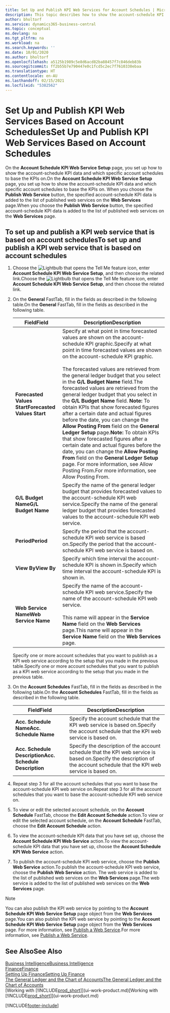 ```yaml
---
title: Set Up and Publish KPI Web Services for Account Schedules | Microsoft Docs
description: This topic describes how to show the account-schedule KPI data based on specific account schedules.
author: bholtorf
ms.service: dynamics365-business-central
ms.topic: conceptual
ms.devlang: na
ms.tgt_pltfrm: na
ms.workload: na
ms.search.keywords: ''
ms.date: 10/01/2020
ms.author: bholtorf
ms.openlocfilehash: a5125b1989c5e8d6acd82ba88457f7c846deb83b
ms.sourcegitcommit: ff2b55b7e790447e0c1fcd5c2ec7f7610338ebaa
ms.translationtype: HT
ms.contentlocale: en-AU
ms.lasthandoff: 02/15/2021
ms.locfileid: "5382562"
---
```

# <a name="set-up-and-publish-kpi-web-services-based-on-account-schedules"></a><span data-ttu-id="6096e-103">Set Up and Publish KPI Web Services Based on Account Schedules</span><span class="sxs-lookup"><span data-stu-id="6096e-103">Set Up and Publish KPI Web Services Based on Account Schedules</span></span>
<span data-ttu-id="6096e-104">On the **Account Schedule KPI Web Service Setup** page, you set up how to show the account-schedule KPI data and which specific account schedules to base the KPIs on.</span><span class="sxs-lookup"><span data-stu-id="6096e-104">On the **Account Schedule KPI Web Service Setup** page, you set up how to show the account-schedule KPI data and which specific account schedules to base the KPIs on.</span></span> <span data-ttu-id="6096e-105">When you choose the **Publish Web Service** button, the specified account-schedule KPI data is added to the list of published web services on the **Web Services** page.</span><span class="sxs-lookup"><span data-stu-id="6096e-105">When you choose the **Publish Web Service** button, the specified account-schedule KPI data is added to the list of published web services on the **Web Services** page.</span></span>  

## <a name="to-set-up-and-publish-a-kpi-web-service-that-is-based-on-account-schedules"></a><span data-ttu-id="6096e-106">To set up and publish a KPI web service that is based on account schedules</span><span class="sxs-lookup"><span data-stu-id="6096e-106">To set up and publish a KPI web service that is based on account schedules</span></span>  
1.  <span data-ttu-id="6096e-107">Choose the ![Lightbulb that opens the Tell Me feature](media/ui-search/search_small.png "Tell me what you want to do") icon, enter **Account Schedule KPI Web Service Setup**, and then choose the related link.</span><span class="sxs-lookup"><span data-stu-id="6096e-107">Choose the ![Lightbulb that opens the Tell Me feature](media/ui-search/search_small.png "Tell me what you want to do") icon, enter **Account Schedule KPI Web Service Setup**, and then choose the related link.</span></span>  
2.  <span data-ttu-id="6096e-108">On the **General** FastTab, fill in the fields as described in the following table.</span><span class="sxs-lookup"><span data-stu-id="6096e-108">On the **General** FastTab, fill in the fields as described in the following table.</span></span>  

    |<span data-ttu-id="6096e-109">Field</span><span class="sxs-lookup"><span data-stu-id="6096e-109">Field</span></span>|<span data-ttu-id="6096e-110">Description</span><span class="sxs-lookup"><span data-stu-id="6096e-110">Description</span></span>|  
    |---------------------------------|---------------------------------------|  
    |<span data-ttu-id="6096e-111">**Forecasted Values Start**</span><span class="sxs-lookup"><span data-stu-id="6096e-111">**Forecasted Values Start**</span></span>|<span data-ttu-id="6096e-112">Specify at what point in time forecasted values are shown on the account-schedule KPI graphic.</span><span class="sxs-lookup"><span data-stu-id="6096e-112">Specify at what point in time forecasted values are shown on the account-schedule KPI graphic.</span></span><br /><br /> <span data-ttu-id="6096e-113">The forecasted values are retrieved from the general ledger budget that you select in the **G/L Budget Name** field.</span><span class="sxs-lookup"><span data-stu-id="6096e-113">The forecasted values are retrieved from the general ledger budget that you select in the **G/L Budget Name** field.</span></span> <span data-ttu-id="6096e-114">**Note:**  To obtain KPIs that show forecasted figures after a certain date and actual figures before the date, you can change the **Allow Posting From** field on the **General Ledger Setup** page.</span><span class="sxs-lookup"><span data-stu-id="6096e-114">**Note:**  To obtain KPIs that show forecasted figures after a certain date and actual figures before the date, you can change the **Allow Posting From** field on the **General Ledger Setup** page.</span></span> <span data-ttu-id="6096e-115">For more information, see Allow Posting From.</span><span class="sxs-lookup"><span data-stu-id="6096e-115">For more information, see Allow Posting From.</span></span>|  
    |<span data-ttu-id="6096e-116">**G/L Budget Name**</span><span class="sxs-lookup"><span data-stu-id="6096e-116">**G/L Budget Name**</span></span>|<span data-ttu-id="6096e-117">Specify the name of the general ledger budget that provides forecasted values to the account-schedule KPI web service.</span><span class="sxs-lookup"><span data-stu-id="6096e-117">Specify the name of the general ledger budget that provides forecasted values to the account-schedule KPI web service.</span></span>|  
    |<span data-ttu-id="6096e-118">**Period**</span><span class="sxs-lookup"><span data-stu-id="6096e-118">**Period**</span></span>|<span data-ttu-id="6096e-119">Specify the period that the account-schedule KPI web service is based on.</span><span class="sxs-lookup"><span data-stu-id="6096e-119">Specify the period that the account-schedule KPI web service is based on.</span></span>|  
    |<span data-ttu-id="6096e-120">**View By**</span><span class="sxs-lookup"><span data-stu-id="6096e-120">**View By**</span></span>|<span data-ttu-id="6096e-121">Specify which time interval the account-schedule KPI is shown in.</span><span class="sxs-lookup"><span data-stu-id="6096e-121">Specify which time interval the account-schedule KPI is shown in.</span></span>|  
    |<span data-ttu-id="6096e-122">**Web Service Name**</span><span class="sxs-lookup"><span data-stu-id="6096e-122">**Web Service Name**</span></span>|<span data-ttu-id="6096e-123">Specify the name of the account-schedule KPI web service.</span><span class="sxs-lookup"><span data-stu-id="6096e-123">Specify the name of the account-schedule KPI web service.</span></span><br /><br /> <span data-ttu-id="6096e-124">This name will appear in the **Service Name** field on the **Web Services** page.</span><span class="sxs-lookup"><span data-stu-id="6096e-124">This name will appear in the **Service Name** field on the **Web Services** page.</span></span>|  

    <span data-ttu-id="6096e-125">Specify one or more account schedules that you want to publish as a KPI web service according to the setup that you made in the previous table.</span><span class="sxs-lookup"><span data-stu-id="6096e-125">Specify one or more account schedules that you want to publish as a KPI web service according to the setup that you made in the previous table.</span></span>  

3.  <span data-ttu-id="6096e-126">On the **Account Schedules** FastTab, fill in the fields as described in the following table.</span><span class="sxs-lookup"><span data-stu-id="6096e-126">On the **Account Schedules** FastTab, fill in the fields as described in the following table.</span></span>  

    |<span data-ttu-id="6096e-127">Field</span><span class="sxs-lookup"><span data-stu-id="6096e-127">Field</span></span>|<span data-ttu-id="6096e-128">Description</span><span class="sxs-lookup"><span data-stu-id="6096e-128">Description</span></span>|  
    |---------------------------------|---------------------------------------|  
    |<span data-ttu-id="6096e-129">**Acc. Schedule Name**</span><span class="sxs-lookup"><span data-stu-id="6096e-129">**Acc. Schedule Name**</span></span>|<span data-ttu-id="6096e-130">Specify the account schedule that the KPI web service is based on.</span><span class="sxs-lookup"><span data-stu-id="6096e-130">Specify the account schedule that the KPI web service is based on.</span></span>|  
    |<span data-ttu-id="6096e-131">**Acc. Schedule Description**</span><span class="sxs-lookup"><span data-stu-id="6096e-131">**Acc. Schedule Description**</span></span>|<span data-ttu-id="6096e-132">Specify the description of the account schedule that the KPI web service is based on.</span><span class="sxs-lookup"><span data-stu-id="6096e-132">Specify the description of the account schedule that the KPI web service is based on.</span></span>|  

4.  <span data-ttu-id="6096e-133">Repeat step 3 for all the account schedules that you want to base the account-schedule KPI web service on.</span><span class="sxs-lookup"><span data-stu-id="6096e-133">Repeat step 3 for all the account schedules that you want to base the account-schedule KPI web service on.</span></span>  
5.  <span data-ttu-id="6096e-134">To view or edit the selected account schedule, on the **Account Schedule** FastTab, choose the **Edit Account Schedule** action.</span><span class="sxs-lookup"><span data-stu-id="6096e-134">To view or edit the selected account schedule, on the **Account Schedule** FastTab, choose the **Edit Account Schedule** action.</span></span>  
6.  <span data-ttu-id="6096e-135">To view the account-schedule KPI data that you have set up, choose the **Account Schedule KPI Web Service** action.</span><span class="sxs-lookup"><span data-stu-id="6096e-135">To view the account-schedule KPI data that you have set up, choose the **Account Schedule KPI Web Service** action.</span></span>  
7.  <span data-ttu-id="6096e-136">To publish the account-schedule KPI web service, choose the **Publish Web Service** action.</span><span class="sxs-lookup"><span data-stu-id="6096e-136">To publish the account-schedule KPI web service, choose the **Publish Web Service** action.</span></span> <span data-ttu-id="6096e-137">The web service is added to the list of published web services on the **Web Services** page.</span><span class="sxs-lookup"><span data-stu-id="6096e-137">The web service is added to the list of published web services on the **Web Services** page.</span></span>  

> [!NOTE]  
>  <span data-ttu-id="6096e-138">You can also publish the KPI web service by pointing to the **Account Schedule KPI Web Service Setup** page object from the **Web Services** page.</span><span class="sxs-lookup"><span data-stu-id="6096e-138">You can also publish the KPI web service by pointing to the **Account Schedule KPI Web Service Setup** page object from the **Web Services** page.</span></span> <span data-ttu-id="6096e-139">For more information, see [Publish a Web Service](across-how-publish-web-service.md).</span><span class="sxs-lookup"><span data-stu-id="6096e-139">For more information, see [Publish a Web Service](across-how-publish-web-service.md).</span></span>  

## <a name="see-also"></a><span data-ttu-id="6096e-140">See Also</span><span class="sxs-lookup"><span data-stu-id="6096e-140">See Also</span></span>  
[<span data-ttu-id="6096e-141">Business Intelligence</span><span class="sxs-lookup"><span data-stu-id="6096e-141">Business Intelligence</span></span>](bi.md)  
[<span data-ttu-id="6096e-142">Finance</span><span class="sxs-lookup"><span data-stu-id="6096e-142">Finance</span></span>](finance.md)  
[<span data-ttu-id="6096e-143">Setting Up Finance</span><span class="sxs-lookup"><span data-stu-id="6096e-143">Setting Up Finance</span></span>](finance-setup-finance.md)  
[<span data-ttu-id="6096e-144">The General Ledger and the Chart of Accounts</span><span class="sxs-lookup"><span data-stu-id="6096e-144">The General Ledger and the Chart of Accounts</span></span>](finance-general-ledger.md)  
<span data-ttu-id="6096e-145">[Working with [!INCLUDE[prod_short](includes/prod_short.md)]](ui-work-product.md)</span><span class="sxs-lookup"><span data-stu-id="6096e-145">[Working with [!INCLUDE[prod_short](includes/prod_short.md)]](ui-work-product.md)</span></span>


[!INCLUDE[footer-include](includes/footer-banner.md)]